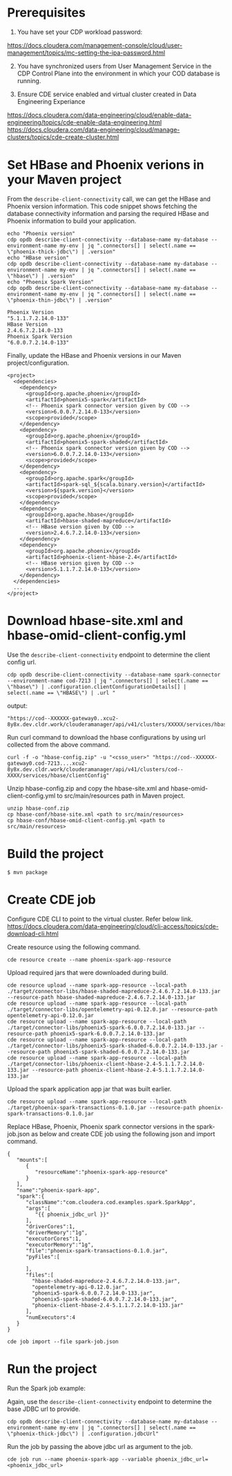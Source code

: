 # Prerequisites

1. You have set your CDP workload password:

https://docs.cloudera.com/management-console/cloud/user-management/topics/mc-setting-the-ipa-password.html

2. You have synchronized users from User Management Service in the CDP Control Plane into the environment
in which your COD database is running.

3. Ensure CDE service enabled and virtual cluster created in Data Engineering Experiance

https://docs.cloudera.com/data-engineering/cloud/enable-data-engineering/topics/cde-enable-data-engineering.html
https://docs.cloudera.com/data-engineering/cloud/manage-clusters/topics/cde-create-cluster.html

# Set HBase and Phoenix verions in your Maven project

From the `describe-client-connectivity` call, we can get the HBase and Phoenix version information. This code snippet
shows fetching the database connectivity information and parsing the required HBase and Phoenix information to build your
application.
```
echo "Phoenix version"
cdp opdb describe-client-connectivity --database-name my-database --environment-name my-env | jq ".connectors[] | select(.name == \"phoenix-thick-jdbc\") | .version"
echo "HBase version"
cdp opdb describe-client-connectivity --database-name my-database --environment-name my-env | jq ".connectors[] | select(.name == \"hbase\") | .version"
echo "Phoenix Spark Version"
cdp opdb describe-client-connectivity --database-name my-database --environment-name my-env | jq ".connectors[] | select(.name == \"phoenix-thin-jdbc\") | .version"
```


```
Phoenix Version
"5.1.1.7.2.14.0-133"
HBase Version
2.4.6.7.2.14.0-133
Phoenix Spark Version
"6.0.0.7.2.14.0-133"
```

Finally, update the HBase and Phoenix versions in our Maven project/configuration.
```
<project>
  <dependencies>
    <dependency>
      <groupId>org.apache.phoenix</groupId>
      <artifactId>phoenix5-spark</artifactId>
      <!-- Phoenix spark connector version given by COD -->
      <version>6.0.0.7.2.14.0-133</version>
      <scope>provided</scope>
    </dependency>
    <dependency>
      <groupId>org.apache.phoenix</groupId>
      <artifactId>phoenix5-spark-shaded</artifactId>
      <!-- Phoenix spark connector version given by COD -->
      <version>6.0.0.7.2.14.0-133</version>
      <scope>provided</scope>
    </dependency>
    <dependency>
      <groupId>org.apache.spark</groupId>
      <artifactId>spark-sql_${scala.binary.version}</artifactId>
      <version>${spark.version}</version>
      <scope>provided</scope>
    </dependency>
    <dependency>
      <groupId>org.apache.hbase</groupId>
      <artifactId>hbase-shaded-mapreduce</artifactId>
      <!-- HBase version given by COD -->
      <version>2.4.6.7.2.14.0-133</version>
    </dependency>
    <dependency>
      <groupId>org.apache.phoenix</groupId>
      <artifactId>phoenix-client-hbase-2.4</artifactId>
      <!-- HBase version given by COD -->
      <version>5.1.1.7.2.14.0-133</version>
    </dependency>
  </dependencies>
  ...
</project>
```

# Download hbase-site.xml and hbase-omid-client-config.yml

Use the `describe-client-connectivity` endpoint to determine the client config url.

```
cdp opdb describe-client-connectivity --database-name spark-connector --environment-name cod-7213 | jq ".connectors[] | select(.name == \"hbase\") | .configuration.clientConfigurationDetails[] | select(.name == \"HBASE\") | .url "
```

output:
```
"https://cod--XXXXXX-gateway0..xcu2-8y8x.dev.cldr.work/clouderamanager/api/v41/clusters/XXXXX/services/hbase/clientConfig"
```

Run curl command to download the hbase configurations by using url collected from the above command.

```
curl -f -o "hbase-config.zip" -u "<csso_user>" "https://cod--XXXXXX-gateway0.cod-7213....xcu2-8y8x.dev.cldr.work/clouderamanager/api/v41/clusters/cod--XXXX/services/hbase/clientConfig"
```
Unzip hbase-config.zip and copy the hbase-site.xml and hbase-omid-client-config.yml to src/main/resources path in Maven project.

```
unzip hbase-conf.zip
cp hbase-conf/hbase-site.xml <path to src/main/resources>
cp hbase-conf/hbase-omid-client-config.yml <path to src/main/resources>

```

# Build the project

```
$ mvn package
```

# Create CDE job

Configure CDE CLI to point to the virtual cluster. Refer below link.
https://docs.cloudera.com/data-engineering/cloud/cli-access/topics/cde-download-cli.html

Create resource using the following command.
```
cde resource create --name phoenix-spark-app-resource
```

Upload required jars that were downloaded during build.
```
cde resource upload --name spark-app-resource --local-path ./target/connector-libs/hbase-shaded-mapreduce-2.4.6.7.2.14.0-133.jar --resource-path hbase-shaded-mapreduce-2.4.6.7.2.14.0-133.jar
cde resource upload --name spark-app-resource --local-path ./target/connector-libs/opentelemetry-api-0.12.0.jar --resource-path opentelemetry-api-0.12.0.jar
cde resource upload --name spark-app-resource --local-path ./target/connector-libs/phoenix5-spark-6.0.0.7.2.14.0-133.jar --resource-path phoenix5-spark-6.0.0.7.2.14.0-133.jar
cde resource upload --name spark-app-resource --local-path ./target/connector-libs/phoenix5-spark-shaded-6.0.0.7.2.14.0-133.jar --resource-path phoenix5-spark-shaded-6.0.0.7.2.14.0-133.jar
cde resource upload --name spark-app-resource --local-path ./target/connector-libs/phoenix-client-hbase-2.4-5.1.1.7.2.14.0-133.jar --resource-path phoenix-client-hbase-2.4-5.1.1.7.2.14.0-133.jar
```
Upload the spark application app jar that was built earlier.

```
cde resource upload --name spark-app-resource --local-path ./target/phoenix-spark-transactions-0.1.0.jar --resource-path phoenix-spark-transactions-0.1.0.jar
```

Replace HBase, Phoenix, Phoenix spark connector versions in the spark-job.json as below and create CDE job using the following json and import command.
```
{
   "mounts":[
      {
         "resourceName":"phoenix-spark-app-resource"
      }
   ],
   "name":"phoenix-spark-app",
   "spark":{
      "className":"com.cloudera.cod.examples.spark.SparkApp",
      "args":[
         "{{ phoenix_jdbc_url }}"
      ],
      "driverCores":1,
      "driverMemory":"1g",
      "executorCores":1,
      "executorMemory":"1g",
      "file":"phoenix-spark-transactions-0.1.0.jar",
      "pyFiles":[
         
      ],
      "files":[
        "hbase-shaded-mapreduce-2.4.6.7.2.14.0-133.jar",
        "opentelemetry-api-0.12.0.jar",
        "phoenix5-spark-6.0.0.7.2.14.0-133.jar",
        "phoenix5-spark-shaded-6.0.0.7.2.14.0-133.jar",
        "phoenix-client-hbase-2.4-5.1.1.7.2.14.0-133.jar"
      ],
      "numExecutors":4
   }
}
```

```
cde job import --file spark-job.json
```


# Run the project
Run the Spark job example:

Again, use the `describe-client-connectivity` endpoint to determine the base JDBC url to provide.
```
cdp opdb describe-client-connectivity --database-name my-database --environment-name my-env | jq ".connectors[] | select(.name == \"phoenix-thick-jdbc\") | .configuration.jdbcUrl"
```

Run the job by passing the above jdbc url as argument to the job.

```
cde job run --name phoenix-spark-app --variable phoenix_jdbc_url=<phoenix_jdbc_url>​
```

